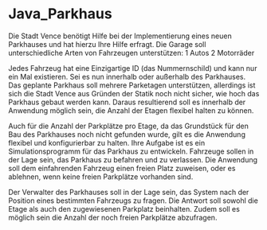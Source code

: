 # Java_Parkhaus

Die Stadt Vence benötigt Hilfe bei der Implementierung eines neuen Parkhauses und hat hierzu Ihre 
Hilfe erfragt.
Die Garage soll unterschiedliche Arten von Fahrzeugen unterstützen:
1 Autos 
2 Motorräder

Jedes Fahrzeug hat eine Einzigartige ID (das Nummernschild) und kann nur ein Mal existieren. Sei es 
nun innerhalb oder außerhalb des Parkhauses.
Das geplante Parkhaus soll mehrere Parketagen unterstützen, allerdings ist sich die Stadt Vence aus 
Gründen der Statik noch nicht sicher, wie hoch das Parkhaus gebaut werden kann. Daraus 
resultierend soll es innerhalb der Anwendung möglich sein, die Anzahl der Etagen flexibel halten zu 
können.

Auch für die Anzahl der Parkplätze pro Etage, da das Grundstück für den Bau des Parkhauses noch 
nicht gefunden wurde, gilt es die Anwendung flexibel und konfigurierbar zu halten.
Ihre Aufgabe ist es ein Simulationsprogramm für das Parkhaus zu entwickeln. Fahrzeuge sollen in der 
Lage sein, das Parkhaus zu befahren und zu verlassen. Die Anwendung soll dem einfahrenden 
Fahrzeug einen freien Platz zuweisen, oder es ablehnen, wenn keine freien Parkplätze vorhanden 
sind.

Der Verwalter des Parkhauses soll in der Lage sein, das System nach der Position eines bestimmten 
Fahrzeugs zu fragen. Die Antwort soll sowohl die Etage als auch den zugewiesenen Parkplatz 
beinhalten. Zudem soll es möglich sein die Anzahl der noch freien Parkplätze abzufragen.
